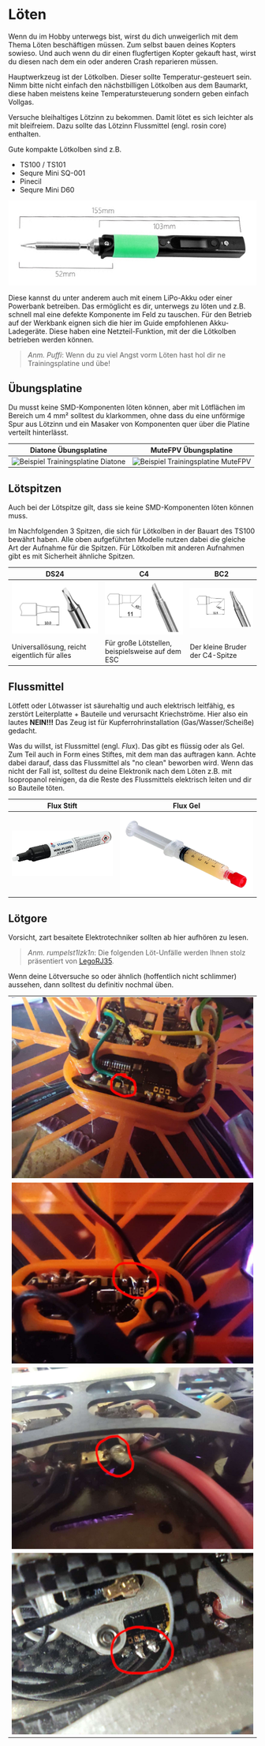 # Löten

Wenn du im Hobby unterwegs bist, wirst du dich unweigerlich mit dem Thema Löten beschäftigen müssen. Zum selbst bauen deines Kopters sowieso. Und auch wenn du dir einen flugfertigen Kopter gekauft hast, wirst du diesen nach dem ein oder anderen Crash reparieren müssen.

Hauptwerkzeug ist der Lötkolben. Dieser sollte Temperatur-gesteuert sein. Nimm bitte nicht einfach den nächstbilligen Lötkolben aus dem Baumarkt, diese haben meistens keine Temperatursteuerung sondern geben einfach Vollgas.

Versuche bleihaltiges Lötzinn zu bekommen. Damit lötet es sich leichter als mit bleifreiem. Dazu sollte das Lötzinn Flussmittel (engl. rosin core) enthalten.

Gute kompakte Lötkolben sind z.B.

- TS100 / TS101
- Sequre Mini SQ-001
- Pinecil
- Sequre Mini D60

![Beispiel Pinecil](/img/pine64/pine64_pinecil.png)

Diese kannst du unter anderem auch mit einem LiPo-Akku oder einer Powerbank betreiben. Das ermöglicht es dir, unterwegs zu löten und z.B. schnell mal eine defekte Komponente im Feld zu tauschen.
Für den Betrieb auf der Werkbank eignen sich die hier im Guide empfohlenen Akku-Ladegeräte. Diese haben eine Netzteil-Funktion, mit der die Lötkolben betrieben werden können.

> *Anm. Puffi*: Wenn du zu viel Angst vorm Löten hast hol dir ne Trainingsplatine und übe!

## Übungsplatine

Du musst keine SMD-Komponenten löten können, aber mit Lötflächen im Bereich um 4 mm² solltest du klarkommen, ohne dass du eine unförmige Spur aus Lötzinn und ein Masaker von Komponenten quer über die Platine verteilt hinterlässt.

| Diatone Übungsplatine                                                            | MuteFPV Übungsplatine                                                                 |
| -------------------------------------------------------------------------------- | ------------------------------------------------------------------------------------- |
| ![Beispiel Trainingsplatine Diatone](/img/diatone/soldering_practice_board.webp) | ![Beispiel Trainingsplatine MuteFPV](/img/misc/mute_fpv_soldering_practice_board.png) |

## Lötspitzen

Auch bei der Lötspitze gilt, dass sie keine SMD-Komponenten löten können muss.

Im Nachfolgenden 3 Spitzen, die sich für Lötkolben in der Bauart des TS100 bewährt haben. Alle oben aufgeführten Modelle nutzen dabei die gleiche Art der Aufnahme für die Spitzen. Für Lötkolben mit anderen Aufnahmen gibt es mit Sicherheit ähnliche Spitzen.

| DS24                                                   | C4                                                  | BC2                                                   |
| ------------------------------------------------------ | --------------------------------------------------- | ----------------------------------------------------- |
| ![DS24 Lötspitze](/img/ts100/ts100_d24_solder_tip.png) | ![C4 Lötspitze](/img/ts100/ts100_c4_solder_tip.png) | ![BC2 Lötspitze](/img/ts100/ts100_bc2_solder_tip.png) |
| Universallösung, reicht eigentlich für alles           | Für große Lötstellen, beispielsweise auf dem ESC    | Der kleine Bruder der C4-Spitze                       |

## Flussmittel

Lötfett oder Lötwasser ist säurehaltig und auch elektrisch leitfähig, es zerstört Leiterplatte + Bauteile und verursacht Kriechströme. Hier also ein lautes **NEIN!!!** Das Zeug ist für Kupferrohrinstallation (Gas/Wasser/Scheiße) gedacht.

Was du willst, ist Flussmittel (engl. *Flux*). Das gibt es flüssig oder als Gel. Zum Teil auch in Form eines Stiftes, mit dem man das auftragen kann. Achte dabei darauf, dass das Flussmittel als "no clean" beworben wird. Wenn das nicht der Fall ist, solltest du deine Elektronik nach dem Löten z.B. mit Isopropanol reinigen, da die Reste des Flussmittels elektrisch leiten und dir so Bauteile töten.

| Flux Stift                                   | Flux Gel                                   |
| -------------------------------------------- | ------------------------------------------ |
| ![Flussmittel Stift](/img/misc/flux_pen.png) | ![Flux Gel](/img/misc/flux_sticky_tac.png) |

## Lötgore

Vorsicht, zart besaitete Elektrotechniker sollten ab hier aufhören zu lesen.

> *Anm. rumpelst1lzk1n*: Die folgenden Löt-Unfälle werden Ihnen stolz präsentiert von [LegoRJ35](https://www.youtube.com/@legorj35).

Wenn deine Lötversuche so oder ähnlich (hoffentlich nicht schlimmer) aussehen, dann solltest du definitiv nochmal üben.

|                                          |
| ---------------------------------------- |
| ![Lötgore](/img/LegoRJ35/loetgore_1.jpg) |
| ![Lötgore](/img/LegoRJ35/loetgore_2.jpg) |
| ![Lötgore](/img/LegoRJ35/loetgore_3.jpg) |
| ![Lötgore](/img/LegoRJ35/loetgore_4.jpg) |
